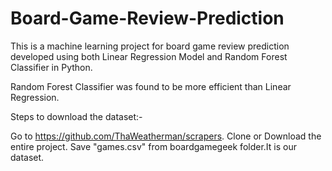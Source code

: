 # Board-Game-Review-Prediction

This is a machine learning project for board game review prediction developed using both Linear Regression Model and
Random Forest Classifier in Python.

Random Forest Classifier was found to be more efficient than Linear Regression.

Steps to download the dataset:-

Go to https://github.com/ThaWeatherman/scrapers.
Clone or Download the entire project.
Save "games.csv" from boardgamegeek folder.It is our dataset.
